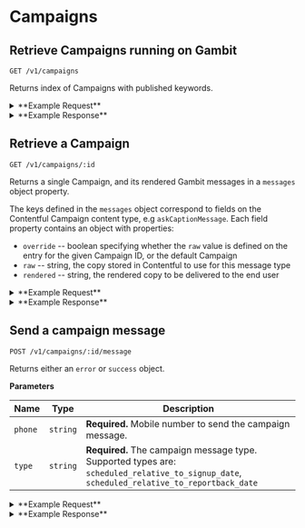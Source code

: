 # Campaigns

## Retrieve Campaigns running on Gambit

```
GET /v1/campaigns
```

Returns index of Campaigns with published keywords.

<details><summary>**Example Request**</summary><p>

```
curl http://localhost:5000/v1/campaigns \
  -H "Accept: application/json" \
  -H "Content-Type: application/json" \
```

</p></details>

<details><summary>**Example Response**</summary><p>

```
{
  "data": [
    {
      "id": "46",
      "title": "Don't Be a Sucker",
      "status": "closed",
      "keywords": [
        {
          "keyword": "SUCKERBOT"
        }
      ],
      "current_run": 7547,
      "mobilecommons_group_doing": 284005,
      "mobilecommons_group_completed": 284011
    },
    {
      "id": "2070",
      "title": "Bumble Bands",
      "status": "active",
      "keywords": [
        {
          "keyword": "BUMBLEBOT"
        },
        {
          "keyword": "BEESBOT"
        }
      ]
    },
    {
      "id": "3590",
      "title": "Shower Songs",
      "status": "active",
      "keywords": [
        {
          "keyword": "SHOWERBOT"
        }
      ]
    },
    {
      "id": "7483",
      "title": "Rinse, Recycle, Repeat",
      "status": "active",
      "keywords": [
        {
          "keyword": "RINSEBOT"
        }
      ]
    }
  ]
}
```

</p></details>

## Retrieve a Campaign

```
GET /v1/campaigns/:id
```

Returns a single Campaign, and its rendered Gambit messages in a `messages` object property.

The keys defined in the `messages` object correspond to fields on the Contentful Campaign content
type, e.g `askCaptionMessage`. Each field property contains an object with properties:

* `override` -- boolean specifying whether the `raw` value is defined on the entry for the
given Campaign ID, or the default Campaign
* `raw` -- string, the copy stored in Contentful to use for this message type
* `rendered` -- string, the rendered copy to be delivered to the end user

<details><summary>**Example Request**</summary><p>

```
curl http://localhost:5000/v1/campaigns/7483 \
     -H "Accept: application/json" \
     -H "Content-Type: application/json" \
```

</p></details>
<details><summary>**Example Response**</summary><p>

```
{
  "data": {
    "id": "7483",
    "title": "Rinse, Recycle, Repeat",
    "status": "active",
    "messages": {
      "gambitSignupMenuMessage": {
        "override": true,
        "raw": "Great - it's simple: Keep beauty and personal care products out of landfills by making fun and creative recycling bins for the bathroom! \n\nThis action should take between 10 - 20 mins. Make it colorful so friends and family won't forget to recycle their bathroom empties. \n\nWhen you're done, text START to share a photo of your bin and you'll be entered to win a $5000 scholarship!",
        "rendered": "Great - it's simple: Keep beauty and personal care products out of landfills by making fun and creative recycling bins for the bathroom! \n\nThis action should take between 10 - 20 mins. Make it colorful so friends and family won't forget to recycle their bathroom empties. \n\nWhen you're done, text START to share a photo of your bin and you'll be entered to win a $5000 scholarship!"
      },
      "externalSignupMenuMessage": {
        "override": true,
        "raw": "Thanks for joining {{title}}!\n\nNearly half of Americans don’t regularly recycle their beauty and personal care products. That’s a major reason these items account for a significant amount of landfill waste.\n\nThe solution is simple: Make fun and creative bins for bathrooms.\n\nOnce you have created some bathroom recycling bins, take a pic to prove it! Then text {{cmd_reportback}} to share it with us!",
        "rendered": "Thanks for joining Rinse Recycle Repeat!\n\nNearly half of Americans don’t regularly recycle their beauty and personal care products. That’s a major reason these items account for a significant amount of landfill waste.\n\nThe solution is simple: Make fun and creative bins for bathrooms.\n\nOnce you have created some bathroom recycling bins, take a pic to prove it! Then text P to share it with us!"
      },
      "invalidSignupMenuCommandMessage": {
        "override": false,
        "raw": "Sorry, I didn't understand that.\n\nText {{cmd_reportback}} when you have {{rb_verb}} some {{rb_noun}}.\n\nIf you have a question, text {{cmd_member_support}}.",
        "rendered": "Sorry, I didn't understand that.\n\nText P when you have decorated some bins.\n\nIf you have a question, text Q."
      },
      "askQuantityMessage": {
        "override": false,
        "raw": "Sweet! First, what's the total number of {{rb_noun}} you {{rb_verb}}?\n\nSend the exact number back.",
        "rendered": "Sweet! First, what's the total number of bins you decorated?\n\nSend the exact number back."
      },
      "invalidQuantityMessage": {
        "override": false,
        "raw": "Sorry, that's not a valid number.\n\nWhat's the total number of {{rb_noun}} you have {{rb_verb}}?\n\nIf you have a question, text {{cmd_member_support}}.",
        "rendered": "Sorry, that's not a valid number.\n\nWhat's the total number of bins you have decorated?\n\nIf you have a question, text Q."
      },
      "askPhotoMessage": {
        "override": false,
        "raw": "Nice! Send your best pic of you and the {{quantity}} {{rb_noun}} you {{rb_verb}}.",
        "rendered": "Nice! Send your best pic of you and the {{quantity}} bins you decorated."
      },
      "invalidPhotoMessage": {
        "override": false,
        "raw": "Sorry, I didn't get that.\n\nSend a photo of the {{rb_noun}} you have {{rb_verb}}.\n\nIf you have a question, text {{cmd_member_support}} - I'll get back to you within 24 hours.",
        "rendered": "Sorry, I didn't get that.\n\nSend a photo of the bins you have decorated.\n\nIf you have a question, text Q - I'll get back to you within 24 hours."
      },
      "askCaptionMessage": {
        "override": false,
        "raw": "Got it! Now text back a caption for your photo (think Instagram)! Keep it short & sweet, under 60 characters please.",
        "rendered": "Got it! Now text back a caption for your photo (think Instagram)! Keep it short & sweet, under 60 characters please."
      },
      "askWhyParticipatedMessage": {
        "override": false,
        "raw": "Last question: Why was participating in {{title}} important to you? (No need to write an essay, one sentence is good).",
        "rendered": "Last question: Why was participating in Rinse, Recycle, Repeat important to you? (No need to write an essay, one sentence is good)."
      },
      "completedMenuMessage": {
        "override": false,
        "raw": "{{rb_confirmation_msg}}\n\nWe've got you down for {{quantity}} {{rb_noun}} {{rb_verb}}.\n\nHave you {{rb_verb}} more? Text {{cmd_reportback}}",
        "rendered": "Thanks for helping to keep #empties out of landfills! You'll receive an email shortly with a free shipping label so you can send your empties to TerraCycle be upcycled.\n\nWe've got you down for {{quantity}} bins decorated.\n\nHave you decorated more? Text P"
      },
      "invalidCompletedMenuCommandMessage": {
        "override": false,
        "raw": "Sorry, I didn't understand that.\n\nText {{cmd_reportback}} if you have {{rb_verb}} more {{rb_noun}}.\n\nIf you have a question, text {{cmd_member_support}}.",
        "rendered": "Sorry, I didn't understand that.\n\nText P if you have decorated more bins.\n\nIf you have a question, text Q."
      },
      "scheduledRelativeToSignupDateMessage": {
        "override": true,
        "raw": "Hey it's Freddie again! Have you had a chance to create a recycling bin?\n\nShare what you've done with other DoSomething members. Text back RINSE!",
        "rendered": "Hey it's Freddie again! Have you had a chance to create a recycling bin?\n\nShare what you've done with other DoSomething members. Text back RINSE!"
      },
      "scheduledRelativeToReportbackDateMessage": {
        "override": false,
        "rendered": ""
      },
      "memberSupportMessage": {
        "override": false,
        "raw": "Text back your question and I'll try to get back to you within 24 hrs.\n\nIf you want to continue {{title}}, text back {{keyword}}",
        "rendered": "Text back your question and I'll try to get back to you within 24 hrs.\n\nIf you want to continue Rinse, Recycle, Repeat, text back RINSEBOT"
      },
      "campaignClosedMessage": {
        "override": false,
        "raw": "Sorry, {{title}} is no longer available.\n\nText {{cmd_member_support}} for help.",
        "rendered": "Sorry, Rinse, Recycle, Repeat is no longer available.\n\nText Q for help."
      }
    },
    "keywords": [
      {
        "keyword": "RINSEBOT"
      }
    ]
  }
}
```

</p></details>

## Send a campaign message

```
POST /v1/campaigns/:id/message
```

Returns either an `error` or `success` object.

**Parameters**

Name | Type | Description
--- | --- | ---
`phone` | `string` | **Required.** Mobile number to send the campaign message.
`type`  | `string` | <div>**Required.** The campaign message type.</div><div>Supported types are: `scheduled_relative_to_signup_date`, `scheduled_relative_to_reportback_date`</div>

<details><summary>**Example Request**</summary><p>

```
curl http://localhost:5000/v1/campaigns/2900/message \
     -H "x-gambit-api-key: totallysecret" \
     -H "Accept: application/json" \
     -H "Content-Type: application/json" \
     -d '{"phone": "5555555511", "type": "scheduled_relative_to_signup_date"}'
```

</p></details>

<details><summary>**Example Response**</summary><p>

```
{
  "success": {
    "code": 200,
    "message": "@dev: Have you completed Get Lucky yet?  \n\nIf you have created some fortune tellers, take a pic to prove it and text back LUCKYBOT"
  }
}
```

</p></details>
